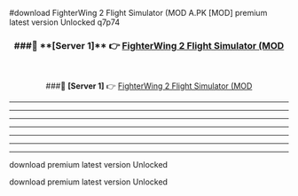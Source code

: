 #download FighterWing 2 Flight Simulator (MOD A.PK [MOD] premium latest version Unlocked q7p74 



<div align="center">
<h3>###🔹 **[Server 1]** 👉 <a href="https://download1apk.web.app/">FighterWing 2 Flight Simulator (MOD</a></h3><br>


###🔹 **[Server 1]** 👉 <a href="https://download1apk.web.app/">FighterWing 2 Flight Simulator (MOD</a></h3>
</div>



----------------------------------------------------------

----------------------------------------------------------

----------------------------------------------------------

----------------------------------------------------------

----------------------------------------------------------

----------------------------------------------------------

----------------------------------------------------------

download premium latest version Unlocked

download premium latest version Unlocked
